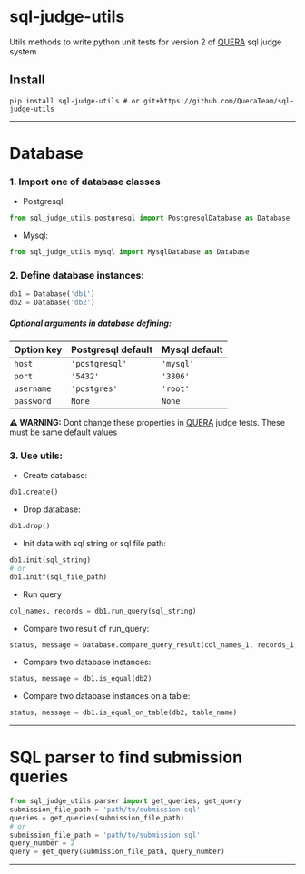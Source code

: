 # sql-judge-utils

Utils methods to write python unit tests for version 2 of [QUERA](https://quera.ir) sql judge system.

## Install

```shell script
pip install sql-judge-utils # or git+https://github.com/QueraTeam/sql-judge-utils
```

---

# Database 
### 1. Import one of database classes
- Postgresql:
```python
from sql_judge_utils.postgresql import PostgresqlDatabase as Database
```
- Mysql:
```python
from sql_judge_utils.mysql import MysqlDatabase as Database
```

### 2. Define database instances:

```python
db1 = Database('db1')
db2 = Database('db2')
```

##### Optional arguments in database defining:
| Option key | Postgresql default | Mysql default | 
|---|---|---|
| `host` | `'postgresql'` | `'mysql'` |
| `port` | `'5432'` | `'3306'` |
| `username` | `'postgres'` | `'root'` |
| `password` | `None` | `None` |

**⚠️ WARNING:**
Dont change these properties in [QUERA](https://quera.ir) judge tests. These must be same default values 

### 3. Use utils:
- Create database:

```python
db1.create()
```

- Drop database:

```python
db1.drop()
```

- Init data with sql string or sql file path:

```python
db1.init(sql_string)
# or
db1.initf(sql_file_path)
```

- Run query

```python
col_names, records = db1.run_query(sql_string)
```

- Compare two result of run_query:

```python
status, message = Database.compare_query_result(col_names_1, records_1, col_names_2, records_2)
```

- Compare two database instances:

```python
status, message = db1.is_equal(db2)
```

- Compare two database instances on a table:

```python
status, message = db1.is_equal_on_table(db2, table_name)
```

---

# SQL parser to find submission queries

```python
from sql_judge_utils.parser import get_queries, get_query
submission_file_path = 'path/to/submission.sql'
queries = get_queries(submission_file_path)
# or
submission_file_path = 'path/to/submission.sql'
query_number = 2
query = get_query(submission_file_path, query_number)
```

--- 
